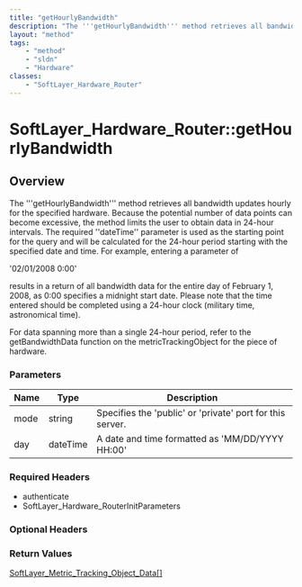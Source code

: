 ```yaml
---
title: "getHourlyBandwidth"
description: "The '''getHourlyBandwidth''' method retrieves all bandwidth updates hourly for the specified hardware. Because the poten... "
layout: "method"
tags:
    - "method"
    - "sldn"
    - "Hardware"
classes:
    - "SoftLayer_Hardware_Router"
---
```

# SoftLayer_Hardware_Router::getHourlyBandwidth
## Overview 
The '''getHourlyBandwidth''' method retrieves all bandwidth updates hourly for the specified hardware. Because the potential number of data points can become excessive, the method limits the user to obtain data in 24-hour intervals. The required ''dateTime'' parameter is used as the starting point for the query and will be calculated for the 24-hour period starting with the specified date and time. For example, entering a parameter of 

'02/01/2008 0:00' 

results in a return of all bandwidth data for the entire day of February 1, 2008, as 0:00 specifies a midnight start date. Please note that the time entered should be completed using a 24-hour clock (military time, astronomical time). 

For data spanning more than a single 24-hour period, refer to the getBandwidthData function on the metricTrackingObject for the piece of hardware. 

### Parameters 
|Name | Type | Description |
| --- | --- | --- |
|mode| string| Specifies the 'public' or 'private' port for this server.|
|day| dateTime| A date and time formatted as 'MM/DD/YYYY HH:00'|


### Required Headers
* authenticate
* SoftLayer_Hardware_RouterInitParameters

### Optional Headers

### Return Values
<a href='/reference/datatypes/SoftLayer_Metric_Tracking_Object_Data'>SoftLayer_Metric_Tracking_Object_Data[] </a>

